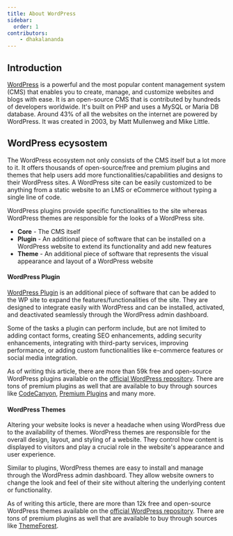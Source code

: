 ```yaml
---
title: About WordPress
sidebar:
  order: 1
contributors:
    - dhakalananda
---
```


## Introduction

[WordPress](https://wordpress.org/about/) is a powerful and the most popular content management system (CMS) that enables you to create, manage, and customize websites and blogs with ease. It is an open-source CMS that is contributed by hundreds of developers worldwide. It's built on PHP and uses a MySQL or Maria DB database. Around 43% of all the websites on the internet are powered by WordPress. It was created in 2003, by Matt Mullenweg and Mike Little.

## WordPress ecysostem

The WordPress ecosystem not only consists of the CMS itself but a lot more to it. It offers thousands of open-source/free and premium plugins and themes that help users add more functionalities/capabilities and designs to their WordPress sites. A WordPress site can be easily customized to be anything from a static website to an LMS or eCommerce without typing a single line of code.

WordPress plugins provide specific functionalities to the site whereas WordPress themes are responsible for the looks of a WordPress site.

- **Core** - The CMS itself
- **Plugin** - An additional piece of software that can be installed on a WordPress website to extend its functionality and add new features
- **Theme** - An additional piece of software that represents the visual appearance and layout of a WordPress website

#### WordPress Plugin

[WordPress Plugin](https://wordpress.org/plugins/) is an additional piece of software that can be added to the WP site to expand the features/functionalities of the site. They are designed to integrate easily with WordPress and can be installed, activated, and deactivated seamlessly through the WordPress admin dashboard.

Some of the tasks a plugin can perform include, but are not limited to adding contact forms, creating SEO enhancements, adding security enhancements, integrating with third-party services, improving performance, or adding custom functionalities like e-commerce features or social media integration.

As of writing this article, there are more than 59k free and open-source WordPress plugins available on the [official WordPress repository](https://wordpress.org/plugins/). There are tons of premium plugins as well that are available to buy through sources like [CodeCanyon](https://codecanyon.net), [Premium Plugins](https://premium-plugins.com/plugins) and many more.

#### WordPress Themes

Altering your website looks is never a headache when using WordPress due to the availability of themes. WordPress themes are responsible for the overall design, layout, and styling of a website. They control how content is displayed to visitors and play a crucial role in the website's appearance and user experience.

Similar to plugins, WordPress themes are easy to install and manage through the WordPress admin dashboard. They allow website owners to change the look and feel of their site without altering the underlying content or functionality.

As of writing this article, there are more than 12k free and open-source WordPress themes available on the [official WordPress repository](https://wordpress.org/themes/). There are tons of premium plugins as well that are available to buy through sources like [ThemeForest](https://themeforest.net).
